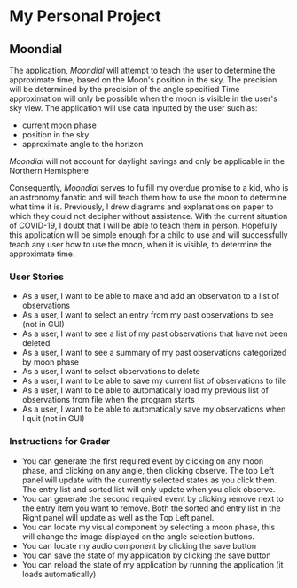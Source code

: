 # My Personal Project

## Moondial

The application, *Moondial* will attempt to teach the user to determine the approximate time, based on the Moon's 
position in the sky. The precision will be determined by the precision of the angle specified Time approximation will 
only be possible when the moon is visible in the user's sky view. The application will use data inputted by the user 
such as:
- current moon phase
- position in the sky 
- approximate angle to the horizon

*Moondial* will not account for daylight savings and only be applicable in the Northern Hemisphere

Consequently, *Moondial* serves to fulfill my overdue promise to a kid, who is an astronomy fanatic and will teach 
them how to use the moon to determine what time it is. Previously, I drew diagrams and explanations on paper to which 
they could not decipher without assistance. With the current situation of COVID-19, I doubt that I will be able to 
teach them in person. Hopefully this application will be simple enough for a child to use and will successfully teach 
any user how to use the moon, when it is visible, to determine the approximate time.  

### User Stories

- As a user, I want to be able to make and add an observation to a list of observations
- As a user, I want to select an entry from my past observations to see (not in GUI)
- As a user, I want to see a list of my past observations that have not been deleted 
- As a user, I want to see a summary of my past observations categorized by moon phase 
- As a user, I want to select observations to delete 
- As a user, I want to be able to save my current list of observations to file 
- As a user, I want to be able to automatically load my previous list of observations from file when the program starts
- As a user, I want to be able to automatically save my observations when I quit (not in GUI)

### Instructions for Grader
- You can generate the first required event by clicking on any moon phase, and clicking on any 
angle, then clicking observe. The top Left panel will update with the currently selected states as you click them. The 
entry list and sorted list will only update when you click observe. 
- You can generate the second required event by clicking remove next to the entry item you want to remove. Both the 
sorted and entry list in the Right panel will update as well as the Top Left panel.
- You can locate my visual component by selecting a moon phase, this will change the image displayed on the angle 
selection buttons.
- You can locate my audio component by clicking the save button
- You can save the state of my application by clicking the save button
- You can reload the state of my application by running the application (it loads automatically)


